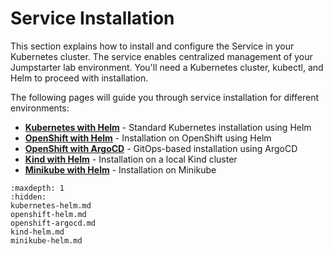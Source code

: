 # Service Installation

This section explains how to install and configure the Service in your Kubernetes cluster. The service enables centralized management of your Jumpstarter lab environment. You'll need a Kubernetes cluster, kubectl, and Helm to proceed with installation.

The following pages will guide you through service installation for different environments:

* **[Kubernetes with Helm](kubernetes-helm.md)** - Standard Kubernetes installation using Helm
* **[OpenShift with Helm](openshift-helm.md)** - Installation on OpenShift using Helm
* **[OpenShift with ArgoCD](openshift-argocd.md)** - GitOps-based installation using ArgoCD
* **[Kind with Helm](kind-helm.md)** - Installation on a local Kind cluster
* **[Minikube with Helm](minikube-helm.md)** - Installation on Minikube

```{toctree}
:maxdepth: 1
:hidden:
kubernetes-helm.md
openshift-helm.md
openshift-argocd.md
kind-helm.md
minikube-helm.md
```
